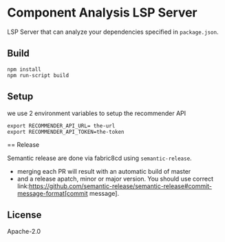 # Component Analysis LSP Server

LSP Server that can analyze your dependencies specified in `package.json`.

## Build

```
npm install
npm run-script build
```
## Setup
we use 2 environment variables to setup the recommender API
```
export RECOMMENDER_API_URL= the-url
export RECOMMENDER_API_TOKEN=the-token

```

== Release

Semantic release are done via fabric8cd using `semantic-release`.
- merging each PR will result with an automatic build of master
- and a release apatch, minor or major version. You should use correct link:https://github.com/semantic-release/semantic-release#commit-message-format[commit message].

## License

Apache-2.0 
 
